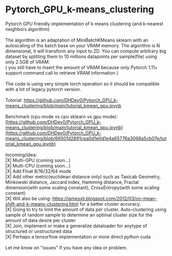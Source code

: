 # Pytorch_GPU_k-means_clustering<br />
Pytorch GPU friendly implementation of k means clustering (and k-nearest neighbors algorithm) <br />
<br />
The algorithm is an adaptation of MiniBatchKMeans sklearn with an autoscaling of the batch base on your VRAM memory. The algorithm is N dimensional, it will transform any input to 2D. You can compute arbitrary big dataset by splitting them to 10 millions datapoints per sample(file) using only 2.5GB of VRAM. <br />
( you still have to insert the amount of VRAM because only Pytorch 1.11+ support command call to retrieve VRAM information )<br />
<br />
The code is using very simple torch operation so it should be compatible with a lot of legacy pytorch version.<br />
<br />
Tutorial: [https://github.com/DHDev0/Pytorch_GPU_k-means_clustering/blob/main/tutorial_kmean_gpu.ipynb ](https://github.com/DHDev0/Pytorch_GPU_k-means_clustering/blob/ce220c6f35f3dbc80839b600b1484a4e85108325/benchmark.ipynb)<br />
<br />
Benchmark (cpu mode vs cpu sklearn vs gpu mode): [https://github.com/DHDev0/Pytorch_GPU_k-means_clustering/blob/main/tutorial_kmean_gpu.ipynb](https://github.com/DHDev0/Pytorch_GPU_k-means_clustering/blob/66501d2891cea0d1e0d1e4a65776a3068a5cb07e/tutorial_kmean_gpu.ipynb) <br />
<br />
Incoming/idea:<br />
|X| Multi-GPU (coming soon...)<br />
|X| Multi-CPU (coming soon...)<br />
|X| Add Float 8/16/32/64 mode <br />
|X| Add other metric(euclidean distance only) such as Taxicab Geometry, Minkowski distance, Jaccard index, Hamming distance, Fractal dimension(with some scaling constant), CrossEntropy(with some scaling constant)<br />
|X| Will also be using: https://jamesxli.blogspot.com/2012/03/on-mean-shift-and-k-means-clustering.html for a better cluster accuracy.<br />
|X| Going to try to limit the amount of data per cluster. Auto-clustering using sample of random sample to determine an optimal cluster size for the amount of data desire per cluster<br />
|X| Join, implement or make a generalize dataloader for anytype of structured or unstructured data<br />
|X| Perhaps a tensorflow implementation or more direct python cuda<br />
<br />
Let me know on "issues" if you have any idea or problem.

